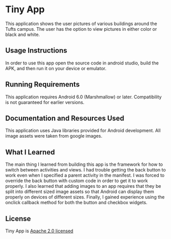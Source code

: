 # Tiny App

This application shows the user pictures of various buildings around the Tufts campus. The user has the option to view pictures in either color or black and white.

## Usage Instructions

In order to use this app open the source code in android studio, build the APK, and then run it on your device or emulator. 

## Running Requirements

This application requires Android 6.0 (Marshmallow) or later. Compatibility is not guaranteed for earlier versions. 

## Documentation and Resources Used

This application uses Java libraries provided for Android development. All image assets were taken from google images.

## What I Learned

The main thing I learned from building this app is the framework for how to switch between activities and views. I had trouble getting the back button to work even when I specified a parent activity in the manifest. I was forced to override the back button with custom code in order to get it to work properly. I also learned that adding images to an app requires that they be split into different sized image assets so that Android can display them properly on devices of different sizes. Finally, I gained experience using the onclick callback method for both the button and checkbox widgets.

## License
Tiny App is [Apache 2.0 licensed](./LICENSE)
